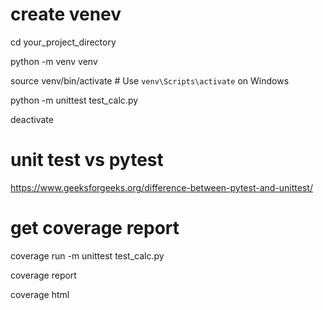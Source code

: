 # create venev
cd your_project_directory

python -m venv venv

source venv/bin/activate  # Use `venv\Scripts\activate` on Windows

python -m unittest test_calc.py

deactivate


# unit test vs pytest
https://www.geeksforgeeks.org/difference-between-pytest-and-unittest/


# get coverage report
coverage run -m unittest test_calc.py

coverage report

coverage html
